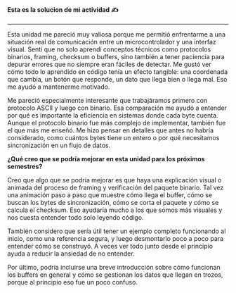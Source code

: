 #### Esta es la solucion de mi actividad ✍️
---

Esta unidad me pareció muy valiosa porque me permitió enfrentarme a una situación real de comunicación entre un microcontrolador y una interfaz visual. Sentí que no solo aprendí conceptos técnicos como protocolos binarios, framing, checksum o buffers, sino también a tener paciencia para depurar errores que no siempre eran fáciles de detectar. Me gustó ver cómo todo lo aprendido en código tenía un efecto tangible: una coordenada que cambia, un botón que responde, un dato que llega bien o llega mal. Eso me ayudó a mantenerme motivado.

Me pareció especialmente interesante que trabajáramos primero con protocolo ASCII y luego con binario. Esa comparación me ayudó a entender por qué es importante la eficiencia en sistemas donde cada byte cuenta. Aunque el protocolo binario fue más complejo de implementar, también fue el que más me enseñó. Me hizo pensar en detalles que antes no habría considerado, como cuántos bytes tiene un entero o por qué necesitamos sincronización en un flujo de datos.

**¿Qué creo que se podría mejorar en esta unidad para los próximos semestres?**

Creo que algo que se podría mejorar es que haya una explicación visual o animada del proceso de framing y verificación del paquete binario. Tal vez una animación paso a paso que muestre cómo llega el buffer, cómo se buscan los bytes de sincronización, cómo se corta el paquete y cómo se calcula el checksum. Eso ayudaría mucho a los que somos más visuales y nos cuesta entender todo solo leyendo código.

También considero que sería útil tener un ejemplo completo funcionando al inicio, como una referencia segura, y luego desmontarlo poco a poco para entender cómo se construyó. A veces ver todo junto desde el principio ayuda a reducir la ansiedad de no entender.

Por último, podría incluirse una breve introducción sobre cómo funcionan los buffers en general y cómo se gestionan los datos que llegan en trozos, porque al principio eso fue un poco confuso.
